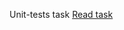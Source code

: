 Unit-tests task
[Read task](https://github.com/rolling-scopes-school/js-fe-course-en/blob/main/tasks/unit-tests/unit-tests.md)

